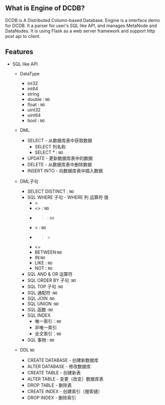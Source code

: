 ## What is Engine of DCDB?
DCDB is A Distributed Column-based Database. 
Engine is a interface demo for DCDB. It a parser for user's SQL like API, and manages MetaNode and DataNodes.
It is  using Flask as a web server framework and support http post api to client.


## Features
* SQL like API

    + DataType
      - int32
      - int64
      - string
      - double : `NO`
      - float	 : `NO`
      - uint32 
      - uint64	
      - bool   : `NO`
    + DML
      + SELECT - 从数据库表中获取数据
          - SELECT 列名称
          - SELECT *	: `NO`
      + UPDATE - 更新数据库表中的数据
      + DELETE - 从数据库表中删除数据
      + INSERT INTO - 向数据库表中插入数据
      
    + DML子句
      + SELECT DISTINCT : `NO`
      + SQL WHERE 子句 - WHERE 列 运算符 值
          - =
          - <> : `NO`
          - >  : `NO`
          - <  : `NO`
          - >=	 
          - <=
          - BETWEEN:`NO`
          - IN:`NO`
          - LIKE : `NO`
          - NOT : `NO`
      + SQL AND & OR 运算符
      + SQL ORDER BY 子句 :`NO`
      + SQL TOP 子句 :`NO`
      + SQL 通配符 :`NO`
      + SQL JOIN :`NO`
      + SQL UNION :`NO`
      + SQL 函数 :`NO`
      + SQL INDEX
           - 唯一索引：`NO`
           - 非唯一索引
           - 全文索引：`NO`
      + SQL 事物 : `NO`   
    + DDL `NO`
      - CREATE DATABASE - 创建新数据库
      - ALTER DATABASE - 修改数据库
      - CREATE TABLE - 创建新表
      - ALTER TABLE - 变更（改变）数据库表
      - DROP TABLE - 删除表
      - CREATE INDEX - 创建索引（搜索键）
      - DROP INDEX - 删除索引
      

